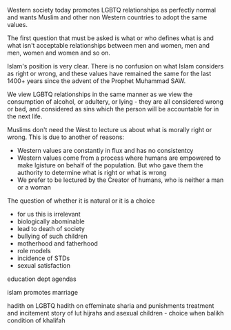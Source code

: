 
Western society today promotes LGBTQ relationships as perfectly normal and wants Muslim and other non Western countries to adopt the same values.

The first question that must be asked is what or who defines what is and what isn't acceptable relationships between men and women, men and men, women and women and so on.

Islam's position is very clear. There is no confusion on what Islam considers as right or wrong, and these values have
remained the same for the last 1400+ years since the advent of the Prophet Muhammad SAW.

We view LGBTQ relationships in the same manner as we view the consumption of alcohol, or adultery, or lying - they are all
considered wrong or bad, and considered as sins which the person will be accountable for in the next life.

Muslims don't need the West to lecture us about what is morally right or wrong. This is due to another of reasons:
- Western values are constantly in flux and has no consistentcy
- Western values come from a process where humans are empowered to make lgisture on behalf of the population. But who gave them the authority to determine what is right or what is wrong
- We prefer to be lectured by the Creator of humans, who is neither a man or a woman

The question of whether it is natural or it is a choice
- for us this is irrelevant
- biologically abominable
- lead to death of society
- bullying of such children
- motherhood and fatherhood
- role models
- incidence of STDs
- sexual satisfaction

education dept agendas


islam promotes marriage

hadith on LGBTQ
hadith on effeminate
sharia and punishments
treatment and incitement
story of lut
hijrahs and asexual children - choice when balikh
condition of khalifah
